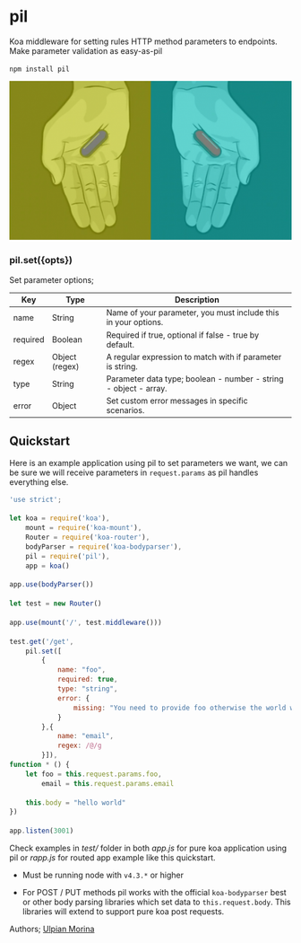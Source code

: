 # pil
Koa middleware for setting rules HTTP method parameters to endpoints.
Make parameter validation as easy-as-pil

`npm install pil`

<img src="media/redpillbluepill.png"><br>


### pil.set({opts})

Set parameter options;

| Key | Type | Description |
| --- | --- | --- |
| name | String | Name of your parameter, you must include this in your options. |
| required | Boolean | Required if true, optional if false - true by default. |
| regex | Object (regex) | A regular expression to match with if parameter is string. |
| type | String | Parameter data type; boolean - number - string - object - array. |
| error | Object | Set custom error messages in specific scenarios. |

## Quickstart

Here is an example application using pil to set parameters we want, we can be sure we will receive parameters in `request.params` as pil handles everything else.

```javascript
'use strict';

let koa = require('koa'),
    mount = require('koa-mount'),
    Router = require('koa-router'),
    bodyParser = require('koa-bodyparser'),
    pil = require('pil'),
    app = koa()

app.use(bodyParser())

let test = new Router()

app.use(mount('/', test.middleware()))

test.get('/get',
    pil.set([
        {
            name: "foo",
            required: true,
            type: "string",
            error: {
                missing: "You need to provide foo otherwise the world will break"
            }
        },{
            name: "email",
            regex: /@/g
        }]),
function * () {
    let foo = this.request.params.foo,
        email = this.request.params.email

    this.body = "hello world"
})

app.listen(3001)
```

Check examples in *test/* folder in both *app.js* for pure koa application using pil or *rapp.js* for routed app example like this quickstart.

* Must be running node with `v4.3.*` or higher

* For POST / PUT methods pil works with the official `koa-bodyparser` best or other body parsing libraries which set data to `this.request.body`. This libraries will extend to support pure koa post requests.

Authors;
[Ulpian Morina](https://github.com/ulpian)
